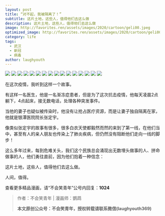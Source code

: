 ```yaml
---
layout: post
title: “对不起，我被隔离了！”
subtitle: 这片土地，这些人，值得他们去这么做
description: 这片土地，这些人，值得他们去这么做
image: http://favorites.ren/assets/images/2020/cartoon/geli00.jpeg
optimized_image: http://favorites.ren/assets/images/2020/cartoon/geli00.jpeg
category: life
tags:
  - 武汉
  - 新冠
  - 病毒
author: laughyouth
---
```


![](http://favorites.ren/assets/images/2020/cartoon/geli01.jpeg)
![](http://favorites.ren/assets/images/2020/cartoon/geli02.jpeg)
![](http://favorites.ren/assets/images/2020/cartoon/geli03.jpeg)
![](http://favorites.ren/assets/images/2020/cartoon/geli04.jpeg)
![](http://favorites.ren/assets/images/2020/cartoon/geli05.jpeg)
![](http://favorites.ren/assets/images/2020/cartoon/geli06.jpeg)
![](http://favorites.ren/assets/images/2020/cartoon/geli07.jpeg)
![](http://favorites.ren/assets/images/2020/cartoon/geli08.jpeg)
![](http://favorites.ren/assets/images/2020/cartoon/geli09.jpeg)
![](http://favorites.ren/assets/images/2020/cartoon/geli10.jpeg)
![](http://favorites.ren/assets/images/2020/cartoon/geli11.jpeg)
![](http://favorites.ren/assets/images/2020/cartoon/geli12.jpeg)
![](http://favorites.ren/assets/images/2020/cartoon/geli13.jpeg)
![](http://favorites.ren/assets/images/2020/cartoon/geli14.jpeg)
![](http://favorites.ren/assets/images/2020/cartoon/geli15.jpeg)
![](http://favorites.ren/assets/images/2020/cartoon/geli16.jpeg)

在这次疫情，我听到这样一个故事。

有这样一名医生，他是一名渐冻症患者，但是为了这次抗击疫情，他每天凌晨2点躺下，4点起床，接无数电话，处理各种突发事件。

当他的妻子也疑似被传染时，他没有让抢占医疗资源，而是让妻子独自隔离在家，他就是银潭医院院长张定宇。

像类似张定宇的故事有很多，很多白衣天使都毅然而然的来到了第一线，在他们当中，甚至有人的亲人朋友也传染上了肺炎疾病，但仍然没有阻断他们走向一线的脚步！

这么多年过来，每到危难关头，我们这个民族总会涌现出无数埋头做事的人、拼命做事的人，他们勇往直前，因为他们抱着一种信念：

这片土地，这些人，值得他们去这么做。

人间，值得。

查看更多精品漫画，请“不会笑青年”公号内回复：**1024**


>作者：不会笑青年 | 漫画师：鹦鹉
>
>**本文原创公众号：不会笑青年，授权转载请联系微信(laughyouth369)**
